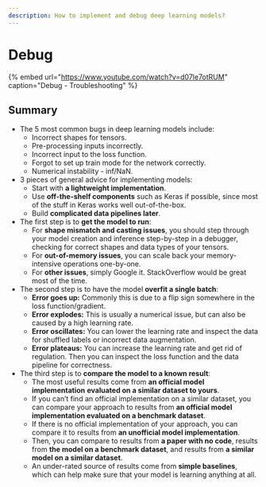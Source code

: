 ```yaml
---
description: How to implement and debug deep learning models?
---
```


# Debug

{% embed url="https://www.youtube.com/watch?v=d07le7otRUM" caption="Debug - Troubleshooting" %}

## Summary

* The 5 most common bugs in deep learning models include:
  * Incorrect shapes for tensors.
  * Pre-processing inputs incorrectly.
  * Incorrect input to the loss function.
  * Forgot to set up train mode for the network correctly.
  * Numerical instability - inf/NaN.
* 3 pieces of general advice for implementing models:
  * Start with **a lightweight implementation**.
  * Use **off-the-shelf components** such as Keras if possible, since most of the stuff in Keras works well out-of-the-box.
  * Build **complicated data pipelines later**.
* The first step is to **get the model to run**:
  * For **shape mismatch and casting issues**, you should step through your model creation and inference step-by-step in a debugger, checking for correct shapes and data types of your tensors.
  * For **out-of-memory issues**, you can scale back your memory-intensive operations one-by-one.
  * For **other issues**, simply Google it. StackOverflow would be great most of the time.
* The second step is to have the model **overfit a single batch**:
  * **Error goes up:** Commonly this is due to a flip sign somewhere in the loss function/gradient.
  * **Error explodes:** This is usually a numerical issue, but can also be caused by a high learning rate.
  * **Error oscillates:** You can lower the learning rate and inspect the data for shuffled labels or incorrect data augmentation.
  * **Error plateaus:** You can increase the learning rate and get rid of regulation. Then you can inspect the loss function and the data pipeline for correctness.
* The third step is to **compare the model to a known result**:
  * The most useful results come from **an official model implementation** **evaluated on a similar dataset to yours**.
  * If you can’t find an official implementation on a similar dataset, you can compare your approach to results from **an official model implementation evaluated on a benchmark dataset**.
  * If there is no official implementation of your approach, you can compare it to results from **an unofficial model implementation**.
  * Then, you can compare to results from **a paper with no code**, results from **the model on a benchmark dataset**, and results from **a similar model on a similar dataset**.
  * An under-rated source of results come from **simple baselines**, which can help make sure that your model is learning anything at all.

